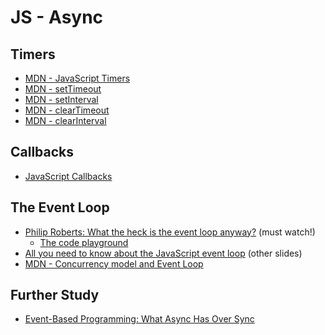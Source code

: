 JS - Async
===========

Timers
--------

- [MDN - JavaScript Timers](https://developer.mozilla.org/en-US/Add-ons/Code_snippets/Timers)
- [MDN - setTimeout](https://developer.mozilla.org/en-US/docs/Web/API/WindowTimers.setTimeout)
- [MDN - setInterval](https://developer.mozilla.org/en-US/docs/Web/API/WindowTimers.setInterval)
- [MDN - clearTimeout](https://developer.mozilla.org/en-US/docs/Web/API/WindowTimers.clearTimeout)
- [MDN - clearInterval](https://developer.mozilla.org/en-US/docs/Web/API/WindowTimers.clearInterval)

Callbacks
---------

- [JavaScript Callbacks](http://dreamerslab.com/blog/en/javascript-callbacks/)

The Event Loop
---------------

- [Philip Roberts: What the heck is the event loop anyway?](https://www.youtube.com/watch?v=8aGhZQkoFbQ) (must watch!)
  - [The code playground](http://latentflip.com/loupe/?code=JC5vbignYnV0dG9uJywgJ2NsaWNrJywgZnVuY3Rpb24gb25DbGljaygpIHsKICAgIHNldFRpbWVvdXQoZnVuY3Rpb24gdGltZXIoKSB7CiAgICAgICAgY29uc29sZS5sb2coJ1lvdSBjbGlja2VkIHRoZSBidXR0b24hJyk7ICAgIAogICAgfSwgMjAwMCk7Cn0pOwoKY29uc29sZS5sb2coIkhpISIpOwoKc2V0VGltZW91dChmdW5jdGlvbiB0aW1lb3V0KCkgewogICAgY29uc29sZS5sb2coIkNsaWNrIHRoZSBidXR0b24hIik7Cn0sIDUwMDApOwoKY29uc29sZS5sb2coIldlbGNvbWUgdG8gbG91cGUuIik7!!!PGJ1dHRvbj5DbGljayBtZSE8L2J1dHRvbj4%3D)
- [All you need to know about the JavaScript event loop](https://www.slideshare.net/SaaTatar1/all-you-need-to-know-about-the-javascript-event-loop) (other slides)
- [MDN - Concurrency model and Event Loop](https://developer.mozilla.org/en-US/docs/Web/JavaScript/EventLoop)

Further Study
--------------

- [Event-Based Programming: What Async Has Over Sync](https://code.tutsplus.com/tutorials/event-based-programming-what-async-has-over-sync--net-30027)
